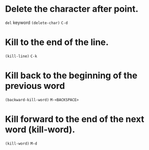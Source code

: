 <!-- TITLE: Emacs / Erasing -->


# Delete the character after point. 
`del` keyword
`(delete-char)`
`C-d`

# Kill to the end of the line.
`(kill-line)`
`C-k`

# Kill back to the beginning of the previous word
`(backward-kill-word)`
`M-<BACKSPACE>`

# Kill forward to the end of the next word (kill-word). 
`(kill-word)`
`M-d`